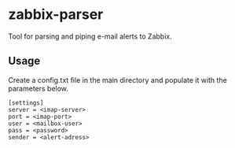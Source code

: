 # zabbix-parser
Tool for parsing and piping e-mail alerts to Zabbix.

## Usage

Create a config.txt file in the main directory and populate it with the parameters below.

```
[settings]
server = <imap-server>
port = <imap-port>
user = <mailbox-user>
pass = <password>
sender = <alert-adress>
```
